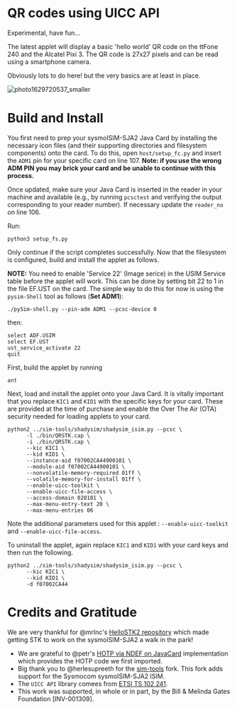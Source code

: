 # QR codes using UICC API

Experimental, have fun...

The latest applet will display a basic 'hello world' QR code on the ttFone 240 and the Alcatel Pixi 3. The QR code is 27x27 pixels and can be read using a smartphone camera.

Obviously lots to do here! but the very basics are at least in place.

![photo1629720537_smaller](https://user-images.githubusercontent.com/10000317/130613365-717188f9-1967-4ec3-bb6b-a06bfd9d76b7.jpeg)


# Build and Install

You first need to prep your sysmoISIM-SJA2 Java Card by installing the necessary icon files (and their supporting directories and filesystem components) onto the card. To do this, open `host/setup_fc.py` and insert the `ADM1` pin for your specific card on line 107. __Note: if you use the wrong ADM PIN you may brick your card and be unable to continue with this process.__

Once updated, make sure your Java Card is inserted in the reader in your machine and available (e.g., by running `pcsctest` and verifying the output corresponding to your reader number). If necessary update the `reader_no` on line 106.

Run:

```
python3 setup_fs.py
```

Only continue if the script completes successfully. Now that the filesystem is configured, build and install the applet as follows.

__NOTE:__ You need to enable 'Service 22' (Image serice) in the USIM Service table before the applet will work. This can be done by setting bit 22 to 1 in the file EF.UST on the card. The simple way to do this for now is using the `pysim-Shell` tool as follows (__Set ADM1__):

```
./pySim-shell.py --pin-adm ADM1 --pcsc-device 0

```

then:

```
select ADF.USIM
select EF.UST
ust_service_activate 22
quit
```

First, build the applet by running

```
ant
```

Next, load and install the applet onto your Java Card. It is vitally important that you replace `KIC1` and `KID1` with the specific keys for your card. These are provided at the time of purchase and enable the Over The Air (OTA) security needed for loading applets to your card.

```
python2 ../sim-tools/shadysim/shadysim_isim.py --pcsc \
      -l ./bin/QRSTK.cap \
      -i ./bin/QRSTK.cap \
      --kic KIC1 \
      --kid KID1 \
      --instance-aid f07002CA44900101 \
      --module-aid f07002CA44900101 \
      --nonvolatile-memory-required 01ff \
      --volatile-memory-for-install 01ff \
      --enable-uicc-toolkit \
      --enable-uicc-file-access \
      --access-domain 020101 \
      --max-menu-entry-text 20 \
      --max-menu-entries 06
```

Note the additional parameters used for this applet : `--enable-uicc-toolkit` and `--enable-uicc-file-access`. 

To uninstall the applet, again replace `KIC1` and `KID1` with your card keys and then run the following.

```
python2 ../sim-tools/shadysim/shadysim_isim.py --pcsc \
      --kic KIC1 \
      --kid KID1 \
      -d f07002CA44
```

# Credits and Gratitude

 We are very thankful for @mrlnc's [HelloSTK2 repository](https://github.com/mrlnc/HelloSTK2) which made getting STK to work on the sysmoISIM-SJA2 a walk in the park!
* We are grateful to @petr's [HOTP via NDEF on JavaCard](https://github.com/petrs/hotp_via_ndef) implementation which provides the HOTP code we first imported.
* Big thank you to @herlesupreeth for the [sim-tools](https://github.com/herlesupreeth/sim-tools.git) fork. This fork adds support for the Sysmocom sysmoISIM-SJA2 ISIM.
* The `UICC API` library comees from [ETSI TS 102 241](https://www.etsi.org/deliver/etsi_ts/102200_102299/102241/17.01.00_60/).
* This work was supported, in whole or in part, by the Bill & Melinda Gates Foundation [INV-001309].
